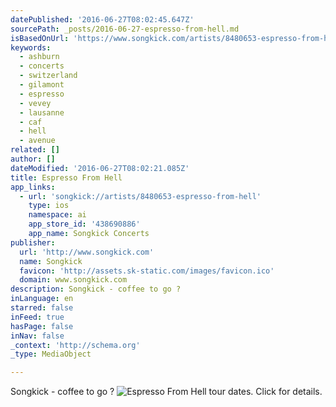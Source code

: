 ```yaml
---
datePublished: '2016-06-27T08:02:45.647Z'
sourcePath: _posts/2016-06-27-espresso-from-hell.md
isBasedOnUrl: 'https://www.songkick.com/artists/8480653-espresso-from-hell'
keywords:
  - ashburn
  - concerts
  - switzerland
  - gilamont
  - espresso
  - vevey
  - lausanne
  - caf
  - hell
  - avenue
related: []
author: []
dateModified: '2016-06-27T08:02:21.085Z'
title: Espresso From Hell
app_links:
  - url: 'songkick://artists/8480653-espresso-from-hell'
    type: ios
    namespace: ai
    app_store_id: '438690886'
    app_name: Songkick Concerts
publisher:
  url: 'http://www.songkick.com'
  name: Songkick
  favicon: 'http://assets.sk-static.com/images/favicon.ico'
  domain: www.songkick.com
description: Songkick - coffee to go ?
inLanguage: en
starred: false
inFeed: true
hasPage: false
inNav: false
_context: 'http://schema.org'
_type: MediaObject

---
```

Songkick - coffee to go ?
![Espresso From Hell tour dates. Click for details.](https://the-grid-user-content.s3-us-west-2.amazonaws.com/15d14fd7-e927-485d-b105-52a9f9a22e8a.jpg)
